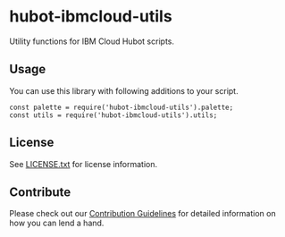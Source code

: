 # hubot-ibmcloud-utils

Utility functions for IBM Cloud Hubot scripts.

## Usage <a id="usage"></a>
You can use this library with following additions to your script.

```
const palette = require('hubot-ibmcloud-utils').palette;
const utils = require('hubot-ibmcloud-utils').utils;
```

## License <a id="license"></a>

See [LICENSE.txt](./LICENSE.txt) for license information.

## Contribute <a id="contribute"></a>

Please check out our [Contribution Guidelines](./CONTRIBUTING.md) for detailed information on how you can lend a hand.
